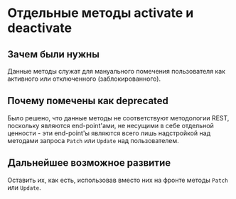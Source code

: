 # Отдельные методы activate и deactivate

## Зачем были нужны
Данные методы служат для мануального помечения пользователя как активного или отключенного (заблокированного).

## Почему помечены как deprecated
Было решено, что данные методы не соответствуют методологии REST, поскольку являются end-point'ами, не несущими в себе отдельной ценности - эти end-point'ы являются всего лишь надстройкой над методами запроса `Patch` или `Update` над пользователем.

## Дальнейшее возможное развитие
Оставить их, как есть, использовав вместо них на фронте методы `Patch` или `Update`.
